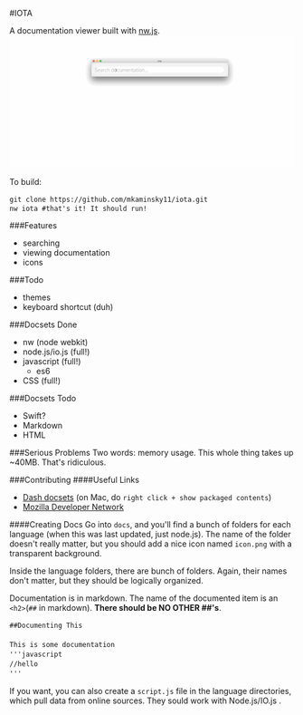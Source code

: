 #IOTA

A documentation viewer built with [nw.js](http://nwjs.io/).
![demo](demo.gif)

To build:
```shell
git clone https://github.com/mkaminsky11/iota.git
nw iota #that's it! It should run!
```

###Features
+ searching
+ viewing documentation
+ icons

###Todo
+ themes
+ keyboard shortcut (duh)

###Docsets Done
+ nw (node webkit)
+ node.js/io.js (full!)
+ javascript (full!)
  + es6
+ CSS (full!)

###Docsets Todo
+ Swift?
+ Markdown
+ HTML

###Serious Problems
Two words: memory usage. This whole thing takes up ~40MB. That's ridiculous.

###Contributing
####Useful Links
+ [Dash docsets](http://kapeli.com/docset_links) (on Mac, do `right click + show packaged contents`)
+ [Mozilla Developer Network](https://developer.mozilla.org/en-US/)

####Creating Docs
Go into `docs`, and you'll find a bunch of folders for each language (when this was last updated, just node.js). The name of the folder doesn't really matter, but you should add a nice icon named `icon.png` with a transparent background.

Inside the language folders, there are bunch of folders. Again, their names don't matter, but they should be logically organized.

Documentation is in markdown. The name of the documented item is an `<h2>`(`##` in markdown). **There should be NO OTHER ##'s**.
```markdown
##Documenting This

This is some documentation
'''javascript
//hello
'''
```
If you want, you can also create a `script.js` file in the language directories, which pull data from online sources. They sould work with Node.js/IO.js .
